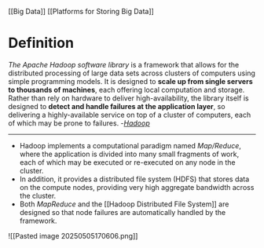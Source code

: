 [[Big Data]]
[[Platforms for Storing Big Data]]

# Definition
*The Apache Hadoop software library* is a framework that allows for the distributed processing of large data sets across clusters of computers using simple programming models. It is designed to **scale up from single servers to thousands of machines**, each offering local computation and storage. Rather than rely on hardware to deliver high-availability, the library itself is designed to **detect and handle failures at the application layer**, so delivering a highly-available service on top of a cluster of computers, each of which may be prone to failures.
-[*Hadoop*](https://hadoop.apache.org/)

---

- Hadoop implements a computational paradigm named *Map/Reduce*, where the application is divided into many small fragments of work, each of which may be executed or re-executed on any node in the cluster.
- In addition, it provides a distributed file system (HDFS) that stores data on the compute nodes, providing very high aggregate bandwidth across the cluster.
- Both *MapReduce* and the [[Hadoop Distributed File System]] are designed so that node failures are automatically handled by the framework.

![[Pasted image 20250505170606.png]]